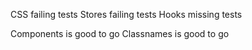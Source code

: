 CSS failing tests
Stores failing tests
Hooks missing tests

Components is good to go
Classnames is good to go